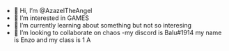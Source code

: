 - 👋 Hi, I’m @AzazelTheAngel
- 👀 I’m interested in GAMES
- 🌱 I’m currently learning about something but not so interesing
- 💞️ I’m looking to collaborate on chaos
-my discord is Balu#1914
my name is Enzo and my class is 1 A
